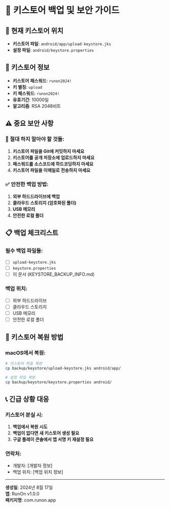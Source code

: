 # 🔐 키스토어 백업 및 보안 가이드

## 📁 현재 키스토어 위치
- **키스토어 파일**: `android/app/upload-keystore.jks`
- **설정 파일**: `android/keystore.properties`

## 🔑 키스토어 정보
- **키스토어 패스워드**: `runon2024!`
- **키 별칭**: `upload`
- **키 패스워드**: `runon2024!`
- **유효기간**: 10000일
- **알고리즘**: RSA 2048비트

## ⚠️ 중요 보안 사항

### 🚨 절대 하지 말아야 할 것들:
1. **키스토어 파일을 Git에 커밋하지 마세요**
2. **키스토어를 공개 저장소에 업로드하지 마세요**
3. **패스워드를 소스코드에 하드코딩하지 마세요**
4. **키스토어 파일을 이메일로 전송하지 마세요**

### ✅ 안전한 백업 방법:
1. **외부 하드드라이브에 백업**
2. **클라우드 스토리지 (암호화된 폴더)**
3. **USB 메모리**
4. **안전한 로컬 폴더**

## 📋 백업 체크리스트

### 필수 백업 파일들:
- [ ] `upload-keystore.jks`
- [ ] `keystore.properties`
- [ ] 이 문서 (KEYSTORE_BACKUP_INFO.md)

### 백업 위치:
- [ ] 외부 하드드라이브
- [ ] 클라우드 스토리지
- [ ] USB 메모리
- [ ] 안전한 로컬 폴더

## 🔄 키스토어 복원 방법

### macOS에서 복원:
```bash
# 키스토어 파일 복원
cp backup/keystore/upload-keystore.jks android/app/

# 설정 파일 복원
cp backup/keystore/keystore.properties android/
```

## 📞 긴급 상황 대응

### 키스토어 분실 시:
1. **백업에서 복원 시도**
2. **백업이 없다면 새 키스토어 생성 필요**
3. **구글 플레이 콘솔에서 앱 서명 키 재설정 필요**

### 연락처:
- 개발자: [개발자 정보]
- 백업 위치: [백업 위치 정보]

---
**생성일**: 2024년 8월 17일  
**앱**: RunOn v1.0.0  
**패키지명**: com.runon.app
